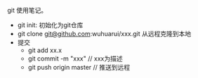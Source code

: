 git 使用笔记。



- git init: 初始化为git仓库
- git clone git@github.com:wuhuarui/xxx.git  从远程克隆到本地
- 提交
  - git  add  xx.x 
  - git commit -m "xxx" // xxx为描述
  - git push origin master // 推送到远程